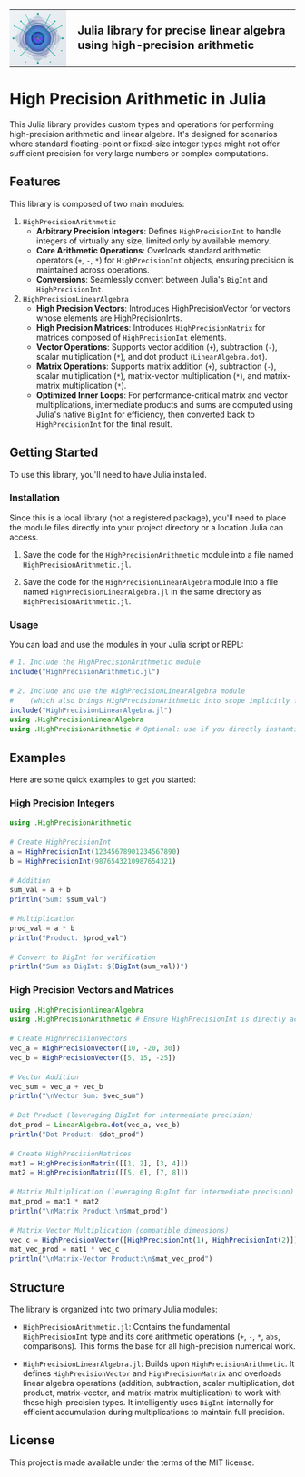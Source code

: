 <table style="width: 100%; border-collapse: collapse; margin: 0 auto; padding: 0;">
  <tr>
    <!-- Logo Cell -->
    <td style="width: 100px; padding: 0px; vertical-align: middle; text-align: center;">
      <a href="https://akhilakkapelli.github.io/HighPrecisionArithmetic.jl">
        <img src="https://raw.githubusercontent.com/AkhilAkkapelli/HighPrecisionArithmetic.jl/master/docs/src/assets/logo.svg"
             alt="High Precision Arithmetic Docs Logo"
             style="max-width: 100px; height: auto; display: block; margin: 0 auto;"
             onerror="this.onerror=null;this.src='https://placehold.co/100x100?text=Logo';" />
      </a>
    </td>
    <!-- Text Cell -->
    <td style="padding-left: 20px; vertical-align: middle; text-align: left;">
      <h2 style="font-size: 1.25rem; font-weight: bold; margin: 0; line-height: 1.3;">
      Julia library for precise linear algebra using high-precision arithmetic
      </h2>
    </td>
  </tr>
</table>

# High Precision Arithmetic in Julia

This Julia library provides custom types and operations for performing high-precision arithmetic and linear algebra. It's designed for scenarios where standard floating-point or fixed-size integer types might not offer sufficient precision for very large numbers or complex computations.

## Features

This library is composed of two main modules:

1. `HighPrecisionArithmetic`
   - **Arbitrary Precision Integers**: Defines `HighPrecisionInt` to handle integers of virtually any size, limited only by available memory.
   - **Core Arithmetic Operations**: Overloads standard arithmetic operators (`+`, `-`, `*`) for `HighPrecisionInt` objects, ensuring precision is maintained across operations.
   - **Conversions**: Seamlessly convert between Julia's `BigInt` and `HighPrecisionInt`.
2. `HighPrecisionLinearAlgebra`
   - **High Precision Vectors**: Introduces HighPrecisionVector for vectors whose elements are HighPrecisionInts.
   - **High Precision Matrices**: Introduces `HighPrecisionMatrix` for matrices composed of `HighPrecisionInt` elements.
   - **Vector Operations**: Supports vector addition (`+`), subtraction (`-`), scalar multiplication (`*`), and dot product (`LinearAlgebra.dot`).
   - **Matrix Operations**: Supports matrix addition (`+`), subtraction (`-`), scalar multiplication (`*`), matrix-vector multiplication (`*`), and matrix-matrix multiplication (`*`).
   - **Optimized Inner Loops**: For performance-critical matrix and vector multiplications, intermediate products and sums are computed using Julia's native `BigInt` for efficiency, then converted back to `HighPrecisionInt` for the final result.
  
  ## Getting Started
  
  To use this library, you'll need to have Julia installed.
  
  ### Installation
  
  Since this is a local library (not a registered package), you'll need to place the module files directly into your project directory or a location Julia can access.
  
  1. Save the code for the `HighPrecisionArithmetic` module into a file named `HighPrecisionArithmetic.jl`.
  
  2. Save the code for the `HighPrecisionLinearAlgebra` module into a file named `HighPrecisionLinearAlgebra.jl` in the same directory as `HighPrecisionArithmetic.jl`. 

### Usage
    
You can load and use the modules in your Julia script or REPL:

```julia
# 1. Include the HighPrecisionArithmetic module
include("HighPrecisionArithmetic.jl")

# 2. Include and use the HighPrecisionLinearAlgebra module
#    (which also brings HighPrecisionArithmetic into scope implicitly for its types)
include("HighPrecisionLinearAlgebra.jl")
using .HighPrecisionLinearAlgebra
using .HighPrecisionArithmetic # Optional: use if you directly instantiate HighPrecisionInt often
```

## Examples

Here are some quick examples to get you started:

### High Precision Integers

```julia
using .HighPrecisionArithmetic

# Create HighPrecisionInt
a = HighPrecisionInt(12345678901234567890)
b = HighPrecisionInt(9876543210987654321)

# Addition
sum_val = a + b
println("Sum: $sum_val")

# Multiplication
prod_val = a * b
println("Product: $prod_val")

# Convert to BigInt for verification
println("Sum as BigInt: $(BigInt(sum_val))")
```

### High Precision Vectors and Matrices

```julia
using .HighPrecisionLinearAlgebra
using .HighPrecisionArithmetic # Ensure HighPrecisionInt is directly accessible

# Create HighPrecisionVectors
vec_a = HighPrecisionVector([10, -20, 30])
vec_b = HighPrecisionVector([5, 15, -25])

# Vector Addition
vec_sum = vec_a + vec_b
println("\nVector Sum: $vec_sum")

# Dot Product (leveraging BigInt for intermediate precision)
dot_prod = LinearAlgebra.dot(vec_a, vec_b)
println("Dot Product: $dot_prod")

# Create HighPrecisionMatrices
mat1 = HighPrecisionMatrix([[1, 2], [3, 4]])
mat2 = HighPrecisionMatrix([[5, 6], [7, 8]])

# Matrix Multiplication (leveraging BigInt for intermediate precision)
mat_prod = mat1 * mat2
println("\nMatrix Product:\n$mat_prod")

# Matrix-Vector Multiplication (compatible dimensions)
vec_c = HighPrecisionVector([HighPrecisionInt(1), HighPrecisionInt(2)]) # Needs to match mat1 columns
mat_vec_prod = mat1 * vec_c
println("\nMatrix-Vector Product:\n$mat_vec_prod")
```

## Structure

The library is organized into two primary Julia modules:

- `HighPrecisionArithmetic.jl`: Contains the fundamental `HighPrecisionInt` type and its core arithmetic operations (`+`, `-`, `*`, `abs`, comparisons). This forms the base for all high-precision numerical work.

- `HighPrecisionLinearAlgebra.jl`: Builds upon `HighPrecisionArithmetic`. It defines `HighPrecisionVector` and `HighPrecisionMatrix` and overloads linear algebra operations (addition, subtraction, scalar multiplication, dot product, matrix-vector, and matrix-matrix multiplication) to work with these high-precision types. It intelligently uses `BigInt` internally for efficient accumulation during multiplications to maintain full precision.
  
## License

This project is made available under the terms of the MIT license.
